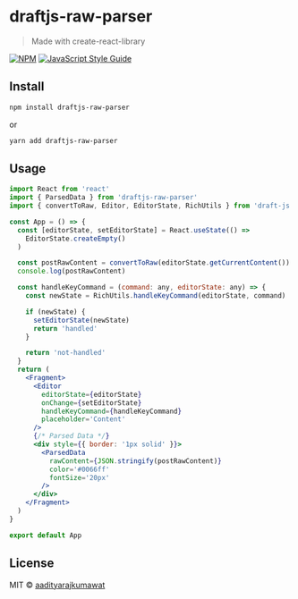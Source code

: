 # draftjs-raw-parser

> Made with create-react-library

[![NPM](https://img.shields.io/npm/v/draftjs-raw-parser.svg)](https://www.npmjs.com/package/draftjs-raw-parser) [![JavaScript Style Guide](https://img.shields.io/badge/code_style-standard-brightgreen.svg)](https://standardjs.com)

## Install

```bash
npm install draftjs-raw-parser
```

or

```bash
yarn add draftjs-raw-parser
```

## Usage

```jsx
import React from 'react'
import { ParsedData } from 'draftjs-raw-parser'
import { convertToRaw, Editor, EditorState, RichUtils } from 'draft-js'

const App = () => {
  const [editorState, setEditorState] = React.useState(() =>
    EditorState.createEmpty()
  )

  const postRawContent = convertToRaw(editorState.getCurrentContent()).blocks
  console.log(postRawContent)

  const handleKeyCommand = (command: any, editorState: any) => {
    const newState = RichUtils.handleKeyCommand(editorState, command)

    if (newState) {
      setEditorState(newState)
      return 'handled'
    }

    return 'not-handled'
  }
  return (
    <Fragment>
      <Editor
        editorState={editorState}
        onChange={setEditorState}
        handleKeyCommand={handleKeyCommand}
        placeholder='Content'
      />
      {/* Parsed Data */}
      <div style={{ border: '1px solid' }}>
        <ParsedData
          rawContent={JSON.stringify(postRawContent)}
          color='#0066ff'
          fontSize='20px'
        />
      </div>
    </Fragment>
  )
}

export default App
```

## License

MIT © [aadityarajkumawat](https://github.com/aadityarajkumawat)
